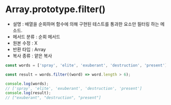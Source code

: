 # Array.prototype.filter()

- 설명 : 배열을 순회하며 함수에 의해 구현된 테스트를 통과한 요소만 필터링 하는 메소드.
- 메서드 분류 : 순회 메서드
- 원본 수정 : X
- 반환 타입 : Array
- 복사 종류 : 얕은 복사

```js
const words = ['spray', 'elite', 'exuberant', 'destruction', 'present'];

const result = words.filter((word) => word.length > 6);

console.log(words);
// ['spray', 'elite', 'exuberant', 'destruction', 'present']
console.log(result);
// ["exuberant", "destruction", "present"]
```
